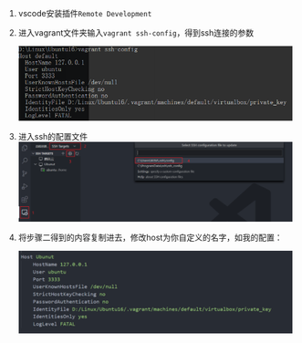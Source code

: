 1. vscode安装插件`Remote Development`

2. 进入vagrant文件夹输入`vagrant ssh-config`，得到ssh连接的参数

   ![image-20201123230305996](https://raw.githubusercontent.com/MrWater233/PictureHost/master/20201123230306.png)

3. 进入ssh的配置文件![image-20201123230735290](https://raw.githubusercontent.com/MrWater233/PictureHost/master/20201123230735.png)

4. 将步骤二得到的内容复制进去，修改host为你自定义的名字，如我的配置：

   ![image-20201123230532865](https://raw.githubusercontent.com/MrWater233/PictureHost/master/20201123230532.png)

   

   